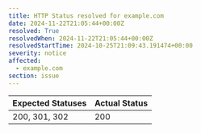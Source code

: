 ```yaml
---
title: HTTP Status resolved for example.com
date: 2024-11-22T21:05:44+00:00Z
resolved: True
resolvedWhen: 2024-11-22T21:05:44+00:00Z
resolvedStartTime: 2024-10-25T21:09:43.191474+00:00
severity: notice
affected:
  - example.com
section: issue
---
```


| Expected Statuses | Actual Status  |
|-------------------|----------------|
| 200, 301, 302 | 200 |
